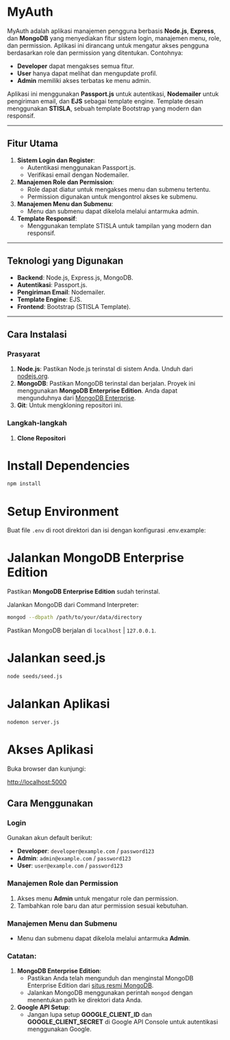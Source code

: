 # MyAuth

MyAuth adalah aplikasi manajemen pengguna berbasis **Node.js**, **Express**, dan **MongoDB** yang menyediakan fitur sistem login, manajemen menu, role, dan permission. Aplikasi ini dirancang untuk mengatur akses pengguna berdasarkan role dan permission yang ditentukan. Contohnya:
- **Developer** dapat mengakses semua fitur.
- **User** hanya dapat melihat dan mengupdate profil.
- **Admin** memiliki akses terbatas ke menu admin.

Aplikasi ini menggunakan **Passport.js** untuk autentikasi, **Nodemailer** untuk pengiriman email, dan **EJS** sebagai template engine. Template desain menggunakan **STISLA**, sebuah template Bootstrap yang modern dan responsif.

---

## Fitur Utama
1. **Sistem Login dan Register**:
   - Autentikasi menggunakan Passport.js.
   - Verifikasi email dengan Nodemailer.
2. **Manajemen Role dan Permission**:
   - Role dapat diatur untuk mengakses menu dan submenu tertentu.
   - Permission digunakan untuk mengontrol akses ke submenu.
3. **Manajemen Menu dan Submenu**:
   - Menu dan submenu dapat dikelola melalui antarmuka admin.
4. **Template Responsif**:
   - Menggunakan template STISLA untuk tampilan yang modern dan responsif.

---

## Teknologi yang Digunakan
- **Backend**: Node.js, Express.js, MongoDB.
- **Autentikasi**: Passport.js.
- **Pengiriman Email**: Nodemailer.
- **Template Engine**: EJS.
- **Frontend**: Bootstrap (STISLA Template).

---

## Cara Instalasi

### Prasyarat
1. **Node.js**: Pastikan Node.js terinstal di sistem Anda. Unduh dari [nodejs.org](https://nodejs.org/).
2. **MongoDB**: Pastikan MongoDB terinstal dan berjalan. Proyek ini menggunakan **MongoDB Enterprise Edition**. Anda dapat mengunduhnya dari [MongoDB Enterprise](https://www.mongodb.com/try/download/enterprise).
3. **Git**: Untuk mengkloning repositori ini.

### Langkah-langkah
1. **Clone Repositori**
# Install Dependencies

```bash
npm install
```

# Setup Environment

Buat file `.env` di root direktori dan isi dengan konfigurasi .env.example:

# Jalankan MongoDB Enterprise Edition

Pastikan **MongoDB Enterprise Edition** sudah terinstal.

Jalankan MongoDB dari Command Interpreter:

```bash
mongod --dbpath /path/to/your/data/directory
```

Pastikan MongoDB berjalan di `localhost` | `127.0.0.1`.

# Jalankan seed.js

```bash
node seeds/seed.js
```

# Jalankan Aplikasi

```bash
nodemon server.js
```

# Akses Aplikasi

Buka browser dan kunjungi:

[http://localhost:5000](http://localhost:5000)

## Cara Menggunakan

### Login

Gunakan akun default berikut:

- **Developer**: `developer@example.com` / `password123`
- **Admin**: `admin@example.com` / `password123`
- **User**: `user@example.com` / `password123`

### Manajemen Role dan Permission

1. Akses menu **Admin** untuk mengatur role dan permission.
2. Tambahkan role baru dan atur permission sesuai kebutuhan.

### Manajemen Menu dan Submenu

- Menu dan submenu dapat dikelola melalui antarmuka **Admin**.

### Catatan:
1. **MongoDB Enterprise Edition**:
   - Pastikan Anda telah mengunduh dan menginstal MongoDB Enterprise Edition dari [situs resmi MongoDB](https://www.mongodb.com/try/download/enterprise).
   - Jalankan MongoDB menggunakan perintah `mongod` dengan menentukan path ke direktori data Anda.
2. **Google API Setup**:
   - Jangan lupa setup **GOOGLE_CLIENT_ID** dan **GOOGLE_CLIENT_SECRET** di Google API Console untuk autentikasi menggunakan Google.

